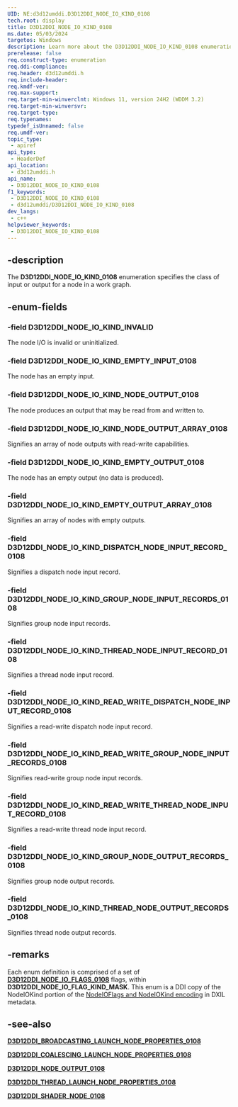 ```yaml
---
UID: NE:d3d12umddi.D3D12DDI_NODE_IO_KIND_0108
tech.root: display
title: D3D12DDI_NODE_IO_KIND_0108
ms.date: 05/03/2024
targetos: Windows
description: Learn more about the D3D12DDI_NODE_IO_KIND_0108 enumeration.
prerelease: false
req.construct-type: enumeration
req.ddi-compliance: 
req.header: d3d12umddi.h
req.include-header: 
req.kmdf-ver: 
req.max-support: 
req.target-min-winverclnt: Windows 11, version 24H2 (WDDM 3.2) 
req.target-min-winversvr: 
req.target-type: 
req.typenames: 
typedef_isUnnamed: false
req.umdf-ver: 
topic_type:
 - apiref
api_type:
 - HeaderDef
api_location:
 - d3d12umddi.h
api_name:
 - D3D12DDI_NODE_IO_KIND_0108
f1_keywords:
 - D3D12DDI_NODE_IO_KIND_0108
 - d3d12umddi/D3D12DDI_NODE_IO_KIND_0108
dev_langs:
 - c++
helpviewer_keywords:
 - D3D12DDI_NODE_IO_KIND_0108
---
```


## -description

The **D3D12DDI_NODE_IO_KIND_0108** enumeration specifies the class of input or output for a node in a work graph.

## -enum-fields

### -field D3D12DDI_NODE_IO_KIND_INVALID

The node I/O is invalid or uninitialized.

### -field D3D12DDI_NODE_IO_KIND_EMPTY_INPUT_0108

The node has an empty input.

### -field D3D12DDI_NODE_IO_KIND_NODE_OUTPUT_0108

The node produces an output that may be read from and written to.

### -field D3D12DDI_NODE_IO_KIND_NODE_OUTPUT_ARRAY_0108

Signifies an array of node outputs with read-write capabilities.

### -field D3D12DDI_NODE_IO_KIND_EMPTY_OUTPUT_0108

The node has an empty output (no data is produced).

### -field D3D12DDI_NODE_IO_KIND_EMPTY_OUTPUT_ARRAY_0108

Signifies an array of nodes with empty outputs.

### -field D3D12DDI_NODE_IO_KIND_DISPATCH_NODE_INPUT_RECORD_0108

Signifies a dispatch node input record.

### -field D3D12DDI_NODE_IO_KIND_GROUP_NODE_INPUT_RECORDS_0108

Signifies group node input records.

### -field D3D12DDI_NODE_IO_KIND_THREAD_NODE_INPUT_RECORD_0108

Signifies a thread node input record.

### -field D3D12DDI_NODE_IO_KIND_READ_WRITE_DISPATCH_NODE_INPUT_RECORD_0108

Signifies a read-write dispatch node input record.

### -field D3D12DDI_NODE_IO_KIND_READ_WRITE_GROUP_NODE_INPUT_RECORDS_0108

Signifies read-write group node input records.

### -field D3D12DDI_NODE_IO_KIND_READ_WRITE_THREAD_NODE_INPUT_RECORD_0108

Signifies a read-write thread node input record.

### -field D3D12DDI_NODE_IO_KIND_GROUP_NODE_OUTPUT_RECORDS_0108

Signifies group node output records.

### -field D3D12DDI_NODE_IO_KIND_THREAD_NODE_OUTPUT_RECORDS_0108

Signifies thread node output records.

## -remarks

Each enum definition is comprised of a set of [**D3D12DDI_NODE_IO_FLAGS_0108**](ne-d3d12umddi-d3d12ddi_node_io_flags_0108.md) flags, within **D3D12DDI_NODE_IO_FLAG_KIND_MASK**. This enum is a DDI copy of the NodeIOKind portion of the [NodeIOFlags and NodeIOKind encoding](https://github.com/microsoft/DirectX-Specs/blob/master/d3d/WorkGraphs.md#nodeioflags-and-nodeiokind-encoding) in DXIL metadata.

## -see-also

[**D3D12DDI_BROADCASTING_LAUNCH_NODE_PROPERTIES_0108**](ns-d3d12umddi-d3d12ddi_broadcasting_launch_node_properties_0108.md)

[**D3D12DDI_COALESCING_LAUNCH_NODE_PROPERTIES_0108**](ns-d3d12umddi-d3d12ddi_coalescing_launch_node_properties_0108.md)

[**D3D12DDI_NODE_OUTPUT_0108**](ns-d3d12umddi-d3d12ddi_node_output_0108.md)

[**D3D12DDI_THREAD_LAUNCH_NODE_PROPERTIES_0108**](ns-d3d12umddi-d3d12ddi_thread_launch_node_properties_0108.md)

[**D3D12DDI_SHADER_NODE_0108**](ns-d3d12umddi-d3d12ddi_shader_node_0108.md)
